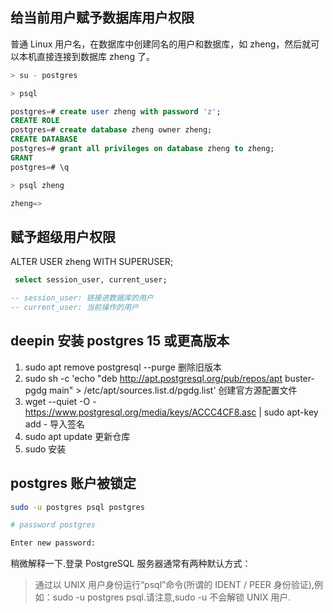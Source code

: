 ## 给当前用户赋予数据库用户权限

普通 Linux 用户名，在数据库中创建同名的用户和数据库，如 zheng，然后就可以本机直接连接到数据库 zheng 了。

```sql
> su - postgres

> psql

postgres=# create user zheng with password 'z';
CREATE ROLE
postgres=# create database zheng owner zheng;
CREATE DATABASE
postgres=# grant all privileges on database zheng to zheng;
GRANT
postgres=# \q

> psql zheng

zheng=>
```

## 赋予超级用户权限

ALTER USER zheng WITH SUPERUSER;

```sql
 select session_user, current_user;

-- session_user: 链接进数据库的用户
-- current_user: 当前操作的用户
```

## deepin 安装 postgres 15 或更高版本

1. sudo apt remove postgresql --purge 删除旧版本
2. sudo sh -c 'echo "deb http://apt.postgresql.org/pub/repos/apt buster-pgdg main" > /etc/apt/sources.list.d/pgdg.list' 创建官方源配置文件
3. wget --quiet -O - https://www.postgresql.org/media/keys/ACCC4CF8.asc | sudo apt-key add - 导入签名
4. sudo apt update 更新仓库
5. sudo 安装

## postgres 账户被锁定

```sh
sudo -u postgres psql postgres

# password postgres

Enter new password:
```

稍微解释一下.登录 PostgreSQL 服务器通常有两种默认方式：

> 通过以 UNIX 用户身份运行“psql”命令(所谓的 IDENT / PEER 身份验证),例如：sudo -u postgres psql.请注意,sudo -u 不会解锁 UNIX 用户.
